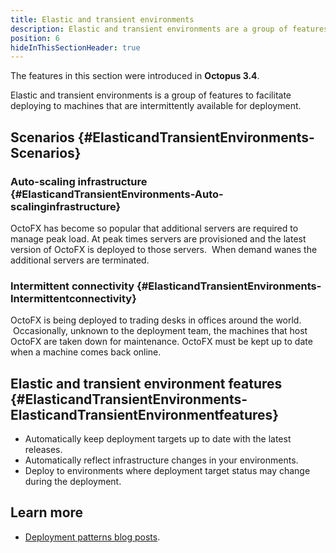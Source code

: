 ```yaml
---
title: Elastic and transient environments
description: Elastic and transient environments are a group of features that facilitate deploying to machines that are intermittently available for deployment.
position: 6
hideInThisSectionHeader: true
---
```


The features in this section were introduced in **Octopus 3.4**.

Elastic and transient environments is a group of features to facilitate deploying to machines that are intermittently available for deployment.

## Scenarios {#ElasticandTransientEnvironments-Scenarios}

### Auto-scaling infrastructure {#ElasticandTransientEnvironments-Auto-scalinginfrastructure}

OctoFX has become so popular that additional servers are required to manage peak load. At peak times servers are provisioned and the latest version of OctoFX is deployed to those servers.  When demand wanes the additional servers are terminated.

### Intermittent connectivity {#ElasticandTransientEnvironments-Intermittentconnectivity}

OctoFX is being deployed to trading desks in offices around the world.  Occasionally, unknown to the deployment team, the machines that host OctoFX are taken down for maintenance. OctoFX must be kept up to date when a machine comes back online.

## Elastic and transient environment features {#ElasticandTransientEnvironments-ElasticandTransientEnvironmentfeatures}

- Automatically keep deployment targets up to date with the latest releases.
- Automatically reflect infrastructure changes in your environments.
- Deploy to environments where deployment target status may change during the deployment.

## Learn more

- [Deployment patterns blog posts](https://www.octopus.com/blog/tag/Deployment%20Patterns).
